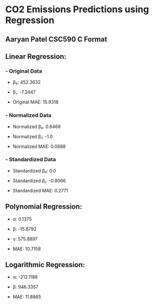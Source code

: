 # CO2 Emissions Predictions using Regression
## Aaryan Patel CSC590 C Format

## Linear Regression:

### - Original Data

* β₀: 452.3632

* β₁: -7.3447

* Original MAE: 15.9318

### - Normalized Data

* Normalized β₀: 0.6469

* Normalized β₁: -1.0

* Normalized MAE: 0.0688

### - Standardized Data

* Standardized β₀: 0.0

* Standardized β₁: -0.9066

* Standardized MAE: 0.2771

## Polynomial Regression:

* α: 0.1375

* β: -15.8792

* γ: 575.8897

* MAE: 10.7158

## Logarithmic Regression:

* α: -212.1186

* β: 946.3357

* MAE: 11.8865

